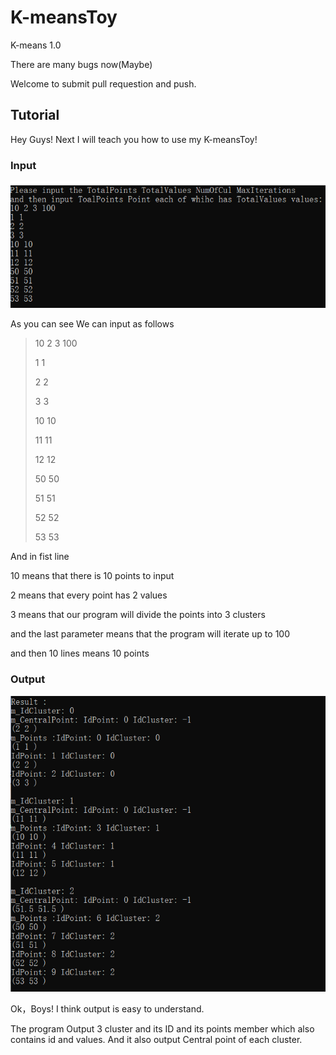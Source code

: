 # K-meansToy

K-means 1.0

There are many bugs now(Maybe)

Welcome to submit pull requestion and push.

## Tutorial

Hey Guys! Next I will teach you how to use my K-meansToy!

### Input
![avatar](/Photo/InputEx.png)

As you can see 
We can input as follows

> 10 2 3 100
> 
> 1 1
> 
> 2 2
> 
> 3 3
> 
> 10 10
> 
> 11 11
> 
> 12 12
> 
> 50 50
> 
> 51 51
> 
> 52 52
> 
> 53 53

And in fist line 

10 means that there is 10 points to input

2 means that every point has 2 values

3 means that our program will divide the points into 3 clusters

and the last parameter means that the program will iterate up to 100

and then 10 lines means 10 points

### Output
![avatar](/Photo/OutputEx.png)

Ok，Boys! I think output is easy to understand.

The program Output 3 cluster and its ID and its points member which also contains id and values. And it also output Central point of each cluster.


